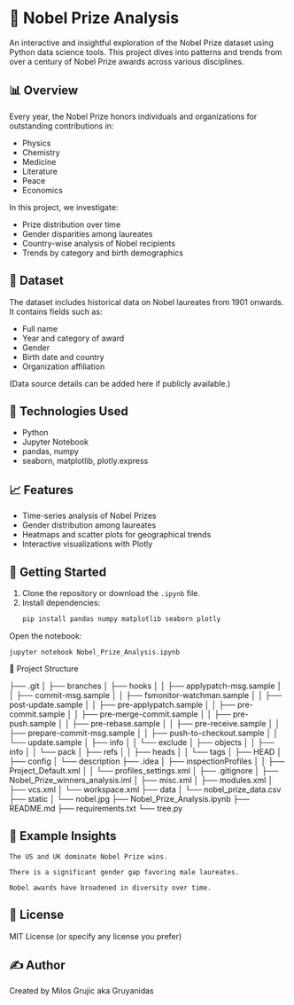 # 🏅 Nobel Prize Analysis

An interactive and insightful exploration of the Nobel Prize dataset using Python data science tools. This project dives into patterns and trends from over a century of Nobel Prize awards across various disciplines.

## 📊 Overview

Every year, the Nobel Prize honors individuals and organizations for outstanding contributions in:
- Physics
- Chemistry
- Medicine
- Literature
- Peace
- Economics

In this project, we investigate:
- Prize distribution over time
- Gender disparities among laureates
- Country-wise analysis of Nobel recipients
- Trends by category and birth demographics

## 📁 Dataset

The dataset includes historical data on Nobel laureates from 1901 onwards. It contains fields such as:
- Full name
- Year and category of award
- Gender
- Birth date and country
- Organization affiliation

(Data source details can be added here if publicly available.)

## 🔧 Technologies Used

- Python
- Jupyter Notebook
- pandas, numpy
- seaborn, matplotlib, plotly.express

## 📈 Features

- Time-series analysis of Nobel Prizes
- Gender distribution among laureates
- Heatmaps and scatter plots for geographical trends
- Interactive visualizations with Plotly

## 🏁 Getting Started

1. Clone the repository or download the `.ipynb` file.
2. Install dependencies:
   ```bash
   pip install pandas numpy matplotlib seaborn plotly

Open the notebook:

    jupyter notebook Nobel_Prize_Analysis.ipynb

📂 Project Structure

├── .git
│   ├── branches
│   ├── hooks
│   │   ├── applypatch-msg.sample
│   │   ├── commit-msg.sample
│   │   ├── fsmonitor-watchman.sample
│   │   ├── post-update.sample
│   │   ├── pre-applypatch.sample
│   │   ├── pre-commit.sample
│   │   ├── pre-merge-commit.sample
│   │   ├── pre-push.sample
│   │   ├── pre-rebase.sample
│   │   ├── pre-receive.sample
│   │   ├── prepare-commit-msg.sample
│   │   ├── push-to-checkout.sample
│   │   └── update.sample
│   ├── info
│   │   └── exclude
│   ├── objects
│   │   ├── info
│   │   └── pack
│   ├── refs
│   │   ├── heads
│   │   └── tags
│   ├── HEAD
│   ├── config
│   └── description
├── .idea
│   ├── inspectionProfiles
│   │   ├── Project_Default.xml
│   │   └── profiles_settings.xml
│   ├── .gitignore
│   ├── Nobel_Prize_winners_analysis.iml
│   ├── misc.xml
│   ├── modules.xml
│   ├── vcs.xml
│   └── workspace.xml
├── data
│   └── nobel_prize_data.csv
├── static
│   └── nobel.jpg
├── Nobel_Prize_Analysis.ipynb
├── README.md
├── requirements.txt
└── tree.py

## 📌 Example Insights

    The US and UK dominate Nobel Prize wins.

    There is a significant gender gap favoring male laureates.

    Nobel awards have broadened in diversity over time.

## 📃 License

MIT License (or specify any license you prefer)
## ✍️ Author

Created by Milos Grujic aka Gruyanidas